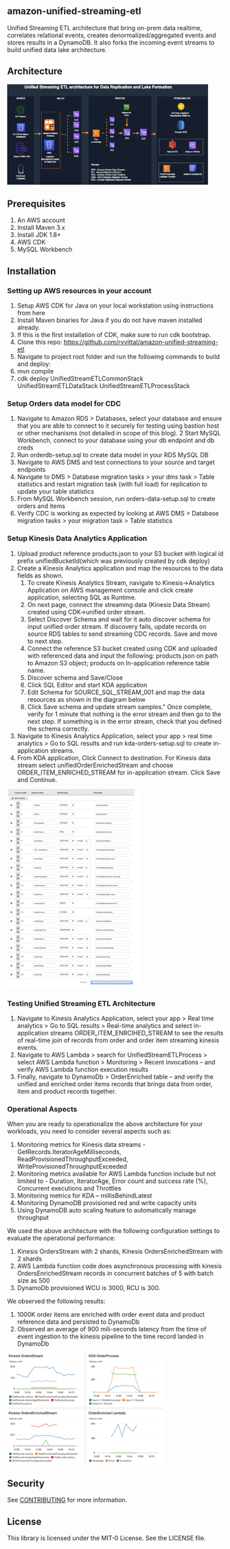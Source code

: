 ## amazon-unified-streaming-etl

Unified Streaming ETL architecture that bring on-prem data realtime, correlates relational events, creates denormalized/aggregated events and stores results in a DynamoDB. It also forks the incoming event streams to build unified data lake architecture.

## Architecture

![Amazon Unified Streaming ETL Architecture](./arch.png)



## Prerequisites
   1.  An AWS account
   2.  Install Maven 3.x
   3.  Install JDK 1.8+
   4.  AWS CDK 
   5.  MySQL Workbench

## Installation 

### Setting up AWS resources in your account
1.	Setup AWS CDK for Java on your local workstation using instructions from here
2.	Install Maven binaries for Java if you do not have maven installed already.
3.	If this is the first installation of CDK, make sure to run cdk bootstrap.
4.	Clone this repo: https://github.com/rvvittal/amazon-unified-streaming-etl
5.	Navigate to project root folder and run the following commands to build and deploy:
6.	mvn compile  
7.	cdk deploy UnifiedStreamETLCommonStack UnifiedStreamETLDataStack UnifiedStreamETLProcessStack  

### Setup Orders data model for CDC
1.	Navigate to Amazon RDS > Databases, select your database and ensure that you are able to connect to it securely for testing using bastion host or other mechanisms (not detailed in scope of this blog).
2	Start MySQL Workbench, connect to your database using your db endpoint and db creds 
3.	Run orderdb-setup.sql to create data model in your RDS MySQL DB 
4.	Navigate to AWS DMS and test connections to your source and target endpoints
5.	Navigate to DMS > Database migration tasks > your dms task > Table statistics and restart migration task (with full load) for replication to update your table statistics
6.	From MySQL Workbench session, run orders-data-setup.sql to create orders and items
7.	Verify CDC is working as expected by looking at AWS DMS > Database migration tasks > your migration task > Table statistics

### Setup Kinesis Data Analytics Application

   
1.	Upload product reference products.json to your S3 bucket with logical id prefix unifiedBucketId(which was previously created by cdk deploy)
1.	Create a Kinesis Analytics application and map the resources to the data fields as shown.
    1.  To create Kinesis Analytics Stream, navigate to Kinesis->Analytics Application on AWS management console and click create application, selecting SQL as Runtime.
    1.  On next page, connect the streaming data (Kinesis Data Stream) created using CDK->unified order stream. 
    1.  Select Discover Schema and wait for it auto discover schema for input unified order stream. If discovery fails, update records on source RDS tables to send streaming CDC records.  Save and move to next step.
    1.	Connect the reference S3 bucket created using CDK and uploaded with referenced data and input the following: products.json on path to Amazon S3 object; products on In-application reference table name.
    1.	Discover schema and Save/Close
    1.	Click SQL Editor and start KDA application
    1.	Edit Schema for SOURCE_SQL_STREAM_001 and map the data resources as shown in the diagram below
    1.   Click Save schema and update stream samples." Once complete, verify for 1 minute that nothing is the error stream and then go to the next step. If something is in the error stream, check that you defined the schema correctly.
1.  Navigate to Kinesis Analytics Application, select your app > real time analytics > Go to SQL results and run kda-orders-setup.sql to create in-application streams.
1.  From KDA application, Click Connect to destination. For Kinesis data stream select unifiedOrderEnrichedStream  and choose ORDER_ITEM_ENRICHED_STREAM for in-application stream. Click Save and Continue.


 ![Amazon Unified Streaming ETL Kinesis Data Analytics Mapping](./mapping.png)

   
### Testing Unified Streaming ETL Architecture

1.	Navigate to Kinesis Analytics Application, select your app > Real time analytics > Go to SQL results > Real-time analytics and select in-application streams ORDER_ITEM_ENRCIHED_STREAM to see the results of real-time join of records from order and order item streaming kinesis events. 
2.	Navigate to AWS Lambda > search for UnifiedStreamETLProcess > select AWS Lambda function > Monitoring > Recent invocations – and verify AWS Lambda function execution results
3.	Finally, navigate to DynamoDb > OrderEnriched table – and verify the unified and enriched order items records that brings data from order, item and product records together.  


### Operational Aspects

When you are ready to operationalize the above architecture for your workloads, you need to consider several aspects such as:

1.	Monitoring metrics for Kinesis data streams - GetRecords.IteratorAgeMilliseconds, ReadProvisionedThroughputExceeded, WriteProvisionedThroughputExceeded
1.	Monitoring metrics available for AWS Lambda function include but not limited to - Duration, IteratorAge, Error count and success rate (%), Concurrent executions and Throttles
1.	Monitoring metrics for KDA – millisBehindLatest
1.	Monitoring DynamoDB provisioned red and write capacity units 
1.	Using DynamoDB auto scaling feature to automatically manage throughput 

We used the above architecture with the following configuration settings to evaluate the operational performance:

1.	Kinesis OrdersStream with 2 shards, Kinesis OrdersEnrichedStream with 2 shards
1.	AWS Lambda function code does asynchronous processing with kinesis OrdersEnrichedStream records in concurrent batches of 5 with batch size as 500
1.	DynamoDb provisioned WCU is 3000, RCU is 300. 

We observed the following results:

1.	1000K order items are enriched with order event data and product reference data and persisted to DynamoDb
1.	Observed an average of 900 mili-seconds latency from the time of event ingestion to the kinesis pipeline to the time record landed in DynamoDb

 ![Amazon Unified Streaming ETL Operational Metrics](./opmetrics.png)


## Security

See [CONTRIBUTING](CONTRIBUTING.md#security-issue-notifications) for more information.

## License

This library is licensed under the MIT-0 License. See the LICENSE file.

